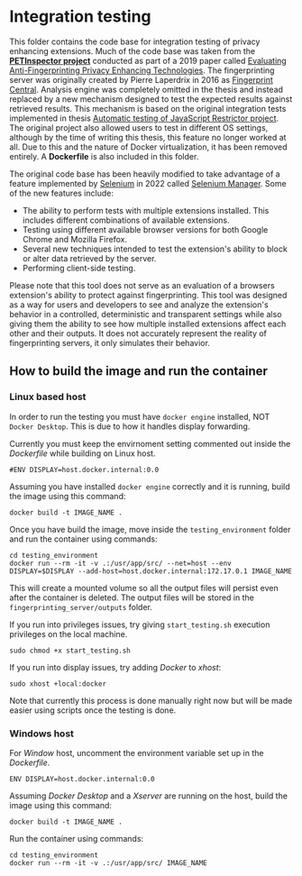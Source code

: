 # Integration testing

This folder contains the code base for integration testing of privacy enhancing extensions. Much of the code base was taken from the [**PETInspector project**](https://github.com/tadatitam/pet-inspector) conducted as part of a 2019 paper called [Evaluating Anti-Fingerprinting Privacy Enhancing Technologies](https://www1.icsi.berkeley.edu/~mct/pubs/www19.pdf). The fingerprinting server was originally created by Pierre Laperdrix in 2016 as [Fingerprint Central](https://github.com/plaperdr/fp-central). Analysis engine was completely omitted in the thesis and instead replaced by a new mechanism designed to test the expected results against retrieved results. This mechanism is based on the original integration tests implemented in thesis [Automatic testing of JavaScript Restrictor project](https://www.vut.cz/studenti/zav-prace/detail/129897). The original project also allowed users to test in different OS settings, although by the time of writing this thesis, this feature no longer worked at all. Due to this and the nature of Docker virtualization, it has been removed entirely. A **Dockerfile** is also included in this folder.

The original code base has been heavily modified to take advantage of a feature implemented by [Selenium](https://www.selenium.dev) in 2022 called [Selenium Manager](https://www.selenium.dev/documentation/selenium_manager/). Some of the new features include:
- The ability to perform tests with multiple extensions installed. This includes different combinations of available extensions. 
- Testing using different available browser versions for both Google Chrome and Mozilla Firefox.
- Several new techniques intended to test the extension's ability to block or alter data retrieved by the server.
- Performing client-side testing.


Please note that this tool does not serve as an evaluation of a browsers extension's ability to protect against fingerprinting. This tool was designed as a way for users and developers to see and analyze the extension's behavior in a controlled, deterministic and transparent settings while also giving them the ability to see how multiple installed extensions affect each other and their outputs. It does not accurately represent the reality of fingerprinting servers, it only simulates their behavior.

## How to build the image and run the container
### Linux based host
In order to run the testing you must have `docker engine` installed, NOT `Docker Desktop`. This is due to how it handles display forwarding.

Currently you must keep the envirnoment setting commented out inside the *Dockerfile* while building on Linux host.
```
#ENV DISPLAY=host.docker.internal:0.0
```

Assuming you have installed `docker engine` correctly and it is running, build the image using this command:
```
docker build -t IMAGE_NAME .
```
Once you have build the image, move inside the `testing_environment` folder and run the container using commands:
```
cd testing_environment
docker run --rm -it -v .:/usr/app/src/ --net=host --env DISPLAY=$DISPLAY --add-host=host.docker.internal:172.17.0.1 IMAGE_NAME
```
This will create a mounted volume so all the output files will persist even after the container is deleted. The output files will be stored in the `fingerprinting_server/outputs` folder.

If you run into privileges issues, try giving `start_testing.sh` execution privileges on the local machine.

```
sudo chmod +x start_testing.sh
```
If you run into display issues, try adding *Docker* to *xhost*:
```
sudo xhost +local:docker
```

Note that currently this process is done manually right now but will be made easier using scripts once the testing is done.

### Windows host
For *Window* host, uncomment the environment variable set up in the *Dockerfile*.

```
ENV DISPLAY=host.docker.internal:0.0
```

Assuming *Docker Desktop* and a *Xserver* are running on the host, build the image using this command:
```
docker build -t IMAGE_NAME .
```
Run the container using commands:
```
cd testing_environment
docker run --rm -it -v .:/usr/app/src/ IMAGE_NAME
```